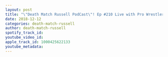```yaml
---
layout: post
title: "\"Death Match Russell PodCast\"! Ep #210 Live with Pro Wrestler \"Gary Gandy\"! Tune in!"
date: 2018-12-12
categories: death-match-russell
author: death-match-russell
spotify_track_id: 
youtube_video_id: 
apple_track_id: 1000425622133
youtube_metadata: 
---
```

